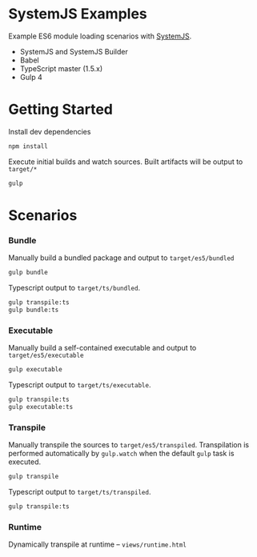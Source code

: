 # SystemJS Examples
Example ES6 module loading scenarios with [SystemJS](https://github.com/systemjs/systemjs).
- SystemJS and SystemJS Builder
- Babel
- TypeScript master (1.5.x)
- Gulp 4


# Getting Started

Install dev dependencies
```bash
npm install
```

Execute initial builds and watch sources. Built artifacts will be output to `target/*`
```bash
gulp
```

# Scenarios

### Bundle
Manually build a bundled package and output to `target/es5/bundled`
```bash
gulp bundle
```
Typescript output to `target/ts/bundled`.
```bash
gulp transpile:ts
gulp bundle:ts
```

### Executable
Manually build a self-contained executable and output to `target/es5/executable`
```bash
gulp executable
```
Typescript output to `target/ts/executable`.
```bash
gulp transpile:ts
gulp executable:ts
```

### Transpile
Manually transpile the sources to `target/es5/transpiled`. Transpilation is performed automatically by `gulp.watch` when the default `gulp` task is executed.
```bash
gulp transpile
```
Typescript output to `target/ts/transpiled`.
```bash
gulp transpile:ts
```

### Runtime
Dynamically transpile at runtime – `views/runtime.html`
